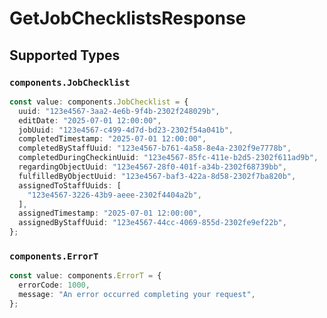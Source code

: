 # GetJobChecklistsResponse


## Supported Types

### `components.JobChecklist`

```typescript
const value: components.JobChecklist = {
  uuid: "123e4567-3aa2-4e6b-9f4b-2302f248029b",
  editDate: "2025-07-01 12:00:00",
  jobUuid: "123e4567-c499-4d7d-bd23-2302f54a041b",
  completedTimestamp: "2025-07-01 12:00:00",
  completedByStaffUuid: "123e4567-b761-4a58-8e4a-2302f9e7778b",
  completedDuringCheckinUuid: "123e4567-85fc-411e-b2d5-2302f611ad9b",
  regardingObjectUuid: "123e4567-28f0-401f-a34b-2302f68739bb",
  fulfilledByObjectUuid: "123e4567-baf3-422a-8d58-2302f7ba820b",
  assignedToStaffUuids: [
    "123e4567-3226-43b9-aeee-2302f4404a2b",
  ],
  assignedTimestamp: "2025-07-01 12:00:00",
  assignedByStaffUuid: "123e4567-44cc-4069-855d-2302fe9ef22b",
};
```

### `components.ErrorT`

```typescript
const value: components.ErrorT = {
  errorCode: 1000,
  message: "An error occurred completing your request",
};
```


